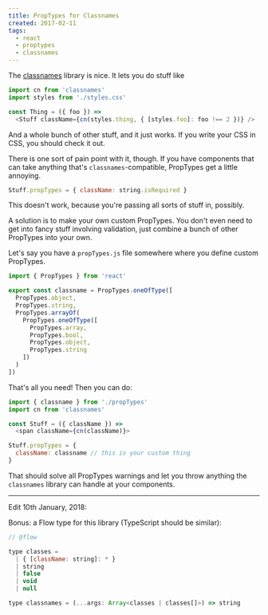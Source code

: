 ```yaml
---
title: PropTypes for Classnames
created: 2017-02-11
tags:
  - react
  - proptypes
  - classnames
---
```


The [classnames](https://npmjs.com/package/classnames) library is nice.
It lets you do stuff like

```javascript
import cn from 'classnames'
import styles from './styles.css'

const Thing = ({ foo }) =>
  <Stuff className={cn(styles.thing, { [styles.foo]: foo !== 2 })} />
```

And a whole bunch of other stuff, and it just works. If you write your CSS
in CSS, you should check it out.

There is one sort of pain point with it, though. If you have components that
can take anything that's `classnames`-compatible, PropTypes get a little annoying.

```javascript
Stuff.propTypes = { className: string.isRequired }
```

This doesn't work, because you're passing all sorts of stuff in, possibly.

A solution is to make your own custom PropTypes. You don't even need to
get into fancy stuff involving validation, just combine a bunch of other
PropTypes into your own.

Let's say you have a `propTypes.js` file somewhere where you define custom
PropTypes.

```javascript
import { PropTypes } from 'react'

export const classname = PropTypes.oneOfType([
  PropTypes.object,
  PropTypes.string,
  PropTypes.arrayOf(
    PropTypes.oneOfType([
      PropTypes.array,
      PropTypes.bool,
      PropTypes.object,
      PropTypes.string
    ])
  )
])
```

That's all you need! Then you can do:

```javascript
import { classname } from './propTypes'
import cn from 'classnames'

const Stuff = ({ className }) =>
  <span className={cn(className)}>

Stuff.propTypes = {
  className: classname // this is your custom thing
}
```

That should solve all PropTypes warnings and let you throw anything the
`classnames` library can handle at your components.

----

Edit 10th January, 2018:

Bonus: a Flow type for this library (TypeScript should be similar):

```javascript
// @flow

type classes =
  | { [className: string]: * }
  | string
  | false
  | void
  | null

type classnames = (...args: Array<classes | classes[]>) => string
```
